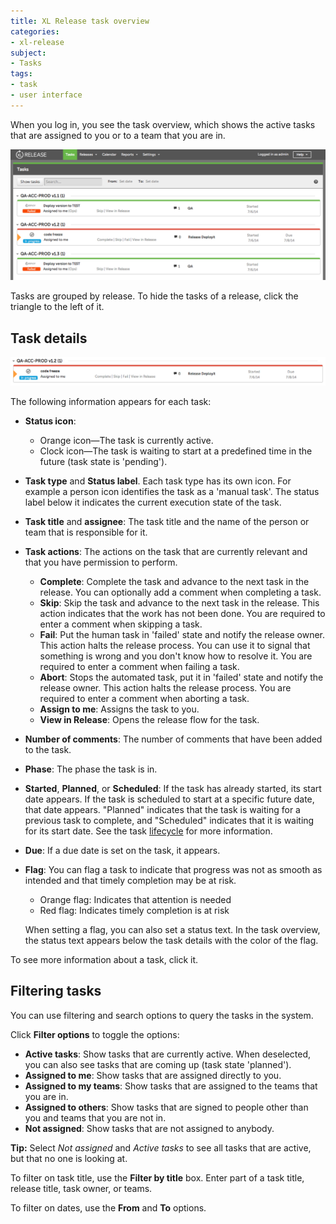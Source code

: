 ```yaml
---
title: XL Release task overview
categories:
- xl-release
subject:
- Tasks
tags:
- task
- user interface
---
```


When you log in, you see the task overview, which shows the active tasks that are assigned to you or to a team that you are in.

![Task Overview](../images/task-overview.png)

Tasks are grouped by release. To hide the tasks of a release, click the triangle to the left of it.

## Task details

![Task Details](../images/task-overview-details.png)

The following information appears for each task:

* **Status icon**:

	* Orange icon—The task is currently active.
	* Clock icon—The task is waiting to start at a predefined time in the future (task state is 'pending').

* **Task type** and **Status label**. Each task type has its own icon. For example a person icon identifies the task as a 'manual task'. The status label below it indicates the current execution state of the task. 

* **Task title** and **assignee**: The task title and the name of the person or team that is responsible for it.

* **Task actions**: The actions on the task that are currently relevant and that you have permission to perform.

	* **Complete**: Complete the task and advance to the next task in the release. You can optionally add a comment when completing a task.
	* **Skip**: Skip the task and advance to the next task in the release. This action indicates that the work has not been done. You are required to enter a comment when skipping a task.
	* **Fail**: Put the human task in 'failed' state and notify the release owner. This action halts the release process. You can use it to signal that something is wrong and you don't know how to resolve it. You are required to enter a comment when failing a task.
	* **Abort**: Stops the automated task, put it in 'failed' state and notify the release owner. This action halts the release process. You are required to enter a comment when aborting a task.
	* **Assign to me**: Assigns the task to you.
	* **View in Release**: Opens the release flow for the task.

* **Number of comments**: The number of comments that have been added to the task.

* **Phase**: The phase the task is in.

* **Started**, **Planned**, or **Scheduled**: If the task has already started, its start date appears. If the task is scheduled to start at a specific future date, that date appears. "Planned" indicates that the task is waiting for a previous task to complete, and "Scheduled" indicates that it is waiting for its start date. See the task [lifecycle](/xl-release/concept/task-life-cycle.html) for more information.

* **Due**: If a due date is set on the task, it appears.

* **Flag**: You can flag a task to indicate that progress was not as smooth as intended and that timely completion may be at risk.

	* Orange flag: Indicates that attention is needed
	* Red flag: Indicates timely completion is at risk
	
	When setting a flag, you can also set a status text. In the task overview, the status text appears below the task details with the color of the flag.

To see more information about a task, click it.

## Filtering tasks

You can use filtering and search options to query the tasks in the system.

Click **Filter options** to toggle the options:

* **Active tasks**: Show tasks that are currently active. When deselected, you can also see tasks that are coming up (task state 'planned').
* **Assigned to me**: Show tasks that are assigned directly to you.
* **Assigned to my teams**: Show tasks that are assigned to the teams that you are in.
* **Assigned to others**: Show tasks that are signed to people other than you and teams that you are not in.
* **Not assigned**: Show tasks that are not assigned to anybody.

**Tip:** Select *Not assigned* and *Active tasks* to see all tasks that are active, but that no one is looking at.

To filter on task title, use the **Filter by title** box. Enter part of a task title, release title, task owner, or teams.

To filter on dates, use the **From** and **To** options.
